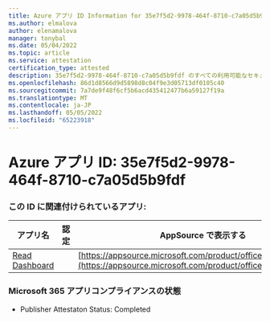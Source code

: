 ```yaml
---
title: Azure アプリ ID Information for 35e7f5d2-9978-464f-8710-c7a05d5b9fdf
ms.author: elmalova
author: elenamalova
manager: tonybal
ms.date: 05/04/2022
ms.topic: article
ms.service: attestation
certification_type: attested
description: 35e7f5d2-9978-464f-8710-c7a05d5b9fdf のすべての利用可能なセキュリティとコンプライアンス情報。
ms.openlocfilehash: 86d1d8566d9d5898d8c04f9e3d05713df0105c40
ms.sourcegitcommit: 7a7de9f48f6cf5b6acd435412477b6a59127f19a
ms.translationtype: MT
ms.contentlocale: ja-JP
ms.lasthandoff: 05/05/2022
ms.locfileid: "65223918"
---
```

# <a name="azure-app-id-35e7f5d2-9978-464f-8710-c7a05d5b9fdf"></a>Azure アプリ ID: 35e7f5d2-9978-464f-8710-c7a05d5b9fdf


### <a name="apps-associated-with-this-id"></a>この ID に関連付けられているアプリ:
| **アプリ名** | **認定** | **AppSource で表示する** |
|--------------|---------------|-----------------------|
| [Read Dashboard](../forward/WA200003896.md) |  | [https://appsource.microsoft.com/product/office/WA200003896](https://appsource.microsoft.com/product/office/WA200003896) |

### <a name="microsoft-365-app-compliance-status"></a>Microsoft 365 アプリコンプライアンスの状態
- Publisher Attestaton Status: Completed
